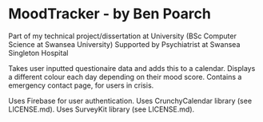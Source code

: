 # MoodTracker - by Ben Poarch

Part of my technical project/dissertation at University
(BSc Computer Science at Swansea University)
Supported by Psychiatrist at Swansea Singleton Hospital

Takes user inputted questionaire data and adds this to a calendar.
Displays a different colour each day depending on their mood score.
Contains a emergency contact page, for users in crisis.

Uses Firebase for user authentication.
Uses CrunchyCalendar library (see LICENSE.md).
Uses SurveyKit library (see LICENSE.md).
